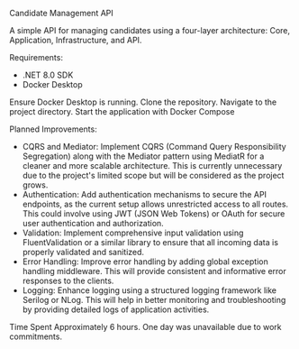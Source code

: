 Candidate Management API

A simple API for managing candidates using a four-layer architecture: Core, Application, Infrastructure, and API.

Requirements:
* .NET 8.0 SDK
* Docker Desktop

Ensure Docker Desktop is running.
Clone the repository.
Navigate to the project directory.
Start the application with Docker Compose

Planned Improvements:
* CQRS and Mediator: Implement CQRS (Command Query Responsibility Segregation) along with the Mediator pattern using MediatR for a cleaner and more scalable architecture. This is currently unnecessary due to the project's limited scope but will be considered as the project grows.
* Authentication: Add authentication mechanisms to secure the API endpoints, as the current setup allows unrestricted access to all routes. This could involve using JWT (JSON Web Tokens) or OAuth for secure user authentication and authorization.
* Validation: Implement comprehensive input validation using FluentValidation or a similar library to ensure that all incoming data is properly validated and sanitized.
* Error Handling: Improve error handling by adding global exception handling middleware. This will provide consistent and informative error responses to the clients.
* Logging: Enhance logging using a structured logging framework like Serilog or NLog. This will help in better monitoring and troubleshooting by providing detailed logs of application activities.


Time Spent
Approximately 6 hours.
One day was unavailable due to work commitments.